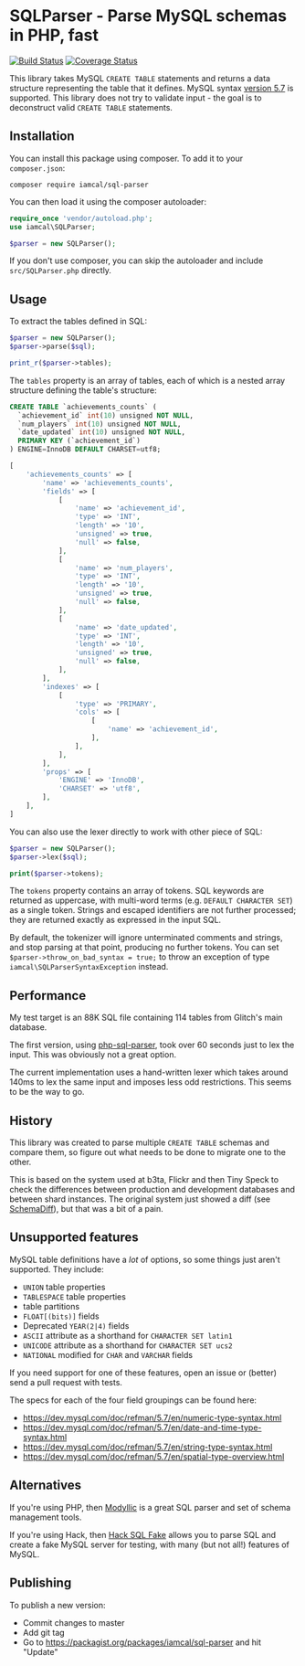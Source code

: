 # SQLParser - Parse MySQL schemas in PHP, fast

[![Build Status](https://github.com/iamcal/SQLParser/actions/workflows/php.yml/badge.svg)](https://github.com/iamcal/SQLParser/actions)
[![Coverage Status](https://coveralls.io/repos/github/iamcal/SQLParser/badge.svg?branch=master)](https://coveralls.io/github/iamcal/SQLParser?branch=master)

This library takes MySQL `CREATE TABLE` statements and returns a data structure representing the table that it defines.
MySQL syntax [version 5.7](https://dev.mysql.com/doc/refman/5.7/en/create-table.html) is supported.
This library does not try to validate input - the goal is to deconstruct valid `CREATE TABLE` statements.

## Installation

You can install this package using composer. To add it to your `composer.json`:

```plain
composer require iamcal/sql-parser
```

You can then load it using the composer autoloader:

```php
require_once 'vendor/autoload.php';
use iamcal\SQLParser;

$parser = new SQLParser();
```

If you don't use composer, you can skip the autoloader and include `src/SQLParser.php` directly.

## Usage

To extract the tables defined in SQL:

```php
$parser = new SQLParser();
$parser->parse($sql);

print_r($parser->tables);
```

The `tables` property is an array of tables, each of which is a nested array structure defining the
table's structure:

```SQL
CREATE TABLE `achievements_counts` (
  `achievement_id` int(10) unsigned NOT NULL,
  `num_players` int(10) unsigned NOT NULL,
  `date_updated` int(10) unsigned NOT NULL,
  PRIMARY KEY (`achievement_id`)
) ENGINE=InnoDB DEFAULT CHARSET=utf8;
```

```php
[
    'achievements_counts' => [
        'name' => 'achievements_counts',
        'fields' => [
            [
                'name' => 'achievement_id',
                'type' => 'INT',
                'length' => '10',
                'unsigned' => true,
                'null' => false,
            ],
            [
                'name' => 'num_players',
                'type' => 'INT',
                'length' => '10',
                'unsigned' => true,
                'null' => false,
            ],
            [
                'name' => 'date_updated',
                'type' => 'INT',
                'length' => '10',
                'unsigned' => true,
                'null' => false,
            ],
        ],
        'indexes' => [
            [
                'type' => 'PRIMARY',
                'cols' => [
                    [
                        'name' => 'achievement_id',
                    ],
                ],
            ],
        ],
        'props' => [
            'ENGINE' => 'InnoDB',
            'CHARSET' => 'utf8',
        ],
    ],
]
```

You can also use the lexer directly to work with other piece of SQL:

```php
$parser = new SQLParser();
$parser->lex($sql);

print($parser->tokens);
```

The `tokens` property contains an array of tokens. SQL keywords are returned as uppercase,
with multi-word terms (e.g. `DEFAULT CHARACTER SET`) as a single token. Strings and escaped
identifiers are not further processed; they are returned exactly as expressed in the input SQL.

By default, the tokenizer will ignore unterminated comments and strings, and stop parsing at
that point, producing no further tokens. You can set `$parser->throw_on_bad_syntax = true;` to
throw an exception of type `iamcal\SQLParserSyntaxException` instead.

## Performance

My test target is an 88K SQL file containing 114 tables from Glitch's main database.

The first version, using [php-sql-parser](http://code.google.com/p/php-sql-parser/), took over 60
seconds just to lex the input. This was obviously not a great option.

The current implementation uses a hand-written lexer which takes around 140ms to lex the same
input and imposes less odd restrictions. This seems to be the way to go.

## History

This library was created to parse multiple `CREATE TABLE` schemas and compare them, so
figure out what needs to be done to migrate one to the other.

This is based on the system used at b3ta, Flickr and then Tiny Speck to check the differences
between production and development databases and between shard instances. The original system
just showed a diff (see [SchemaDiff](https://github.com/iamcal/SchemaDiff)), but that was a bit
of a pain.

## Unsupported features

MySQL table definitions have a *lot* of options, so some things just aren't supported. They include:

* `UNION` table properties
* `TABLESPACE` table properties
* table partitions
* `FLOAT[(bits)]` fields
* Deprecated `YEAR(2|4)` fields
* `ASCII` attribute as a shorthand for `CHARACTER SET latin1`
* `UNICODE` attribute as a shorthand for `CHARACTER SET ucs2`
* `NATIONAL` modified for `CHAR` and `VARCHAR` fields

If you need support for one of these features, open an issue or (better) send a pull request with tests.

The specs for each of the four field groupings can be found here:

* https://dev.mysql.com/doc/refman/5.7/en/numeric-type-syntax.html
* https://dev.mysql.com/doc/refman/5.7/en/date-and-time-type-syntax.html
* https://dev.mysql.com/doc/refman/5.7/en/string-type-syntax.html
* https://dev.mysql.com/doc/refman/5.7/en/spatial-type-overview.html

## Alternatives

If you're using PHP, then [Modyllic](https://github.com/onlinebuddies/modyllic) is a great SQL parser and set of schema management tools.

If you're using Hack, then [Hack SQL Fake](https://github.com/slackhq/hack-sql-fake) allows you to parse SQL and create a fake MySQL
server for testing, with many (but not all!) features of MySQL.

## Publishing

To publish a new version:

* Commit changes to master
* Add git tag
* Go to https://packagist.org/packages/iamcal/sql-parser and hit "Update"
